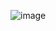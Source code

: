 ![image](https://user-images.githubusercontent.com/56172886/194914522-f808cebf-fdb4-46a6-816c-70d1c3064bc0.png)
